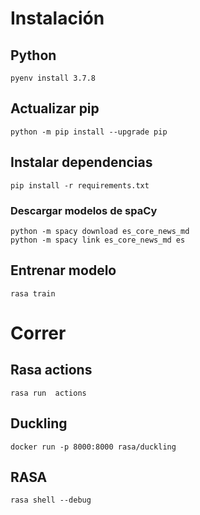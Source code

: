 # Instalación
## Python
```
pyenv install 3.7.8
```
## Actualizar pip
```
python -m pip install --upgrade pip
```
## Instalar dependencias
```
pip install -r requirements.txt
```

### Descargar modelos de spaCy
```
python -m spacy download es_core_news_md
python -m spacy link es_core_news_md es
```
## Entrenar modelo
```
rasa train
```

# Correr
## Rasa actions
```
rasa run  actions
```
##  Duckling
```
docker run -p 8000:8000 rasa/duckling
```

## RASA
```
rasa shell --debug
```
